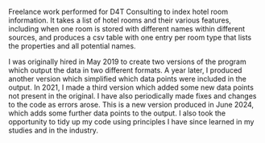 Freelance work performed for D4T Consulting to index hotel room information. It takes a list of hotel rooms and their various features, including when one room is stored with different names within different sources, and produces a csv table with one entry per room type that lists the properties and all potential names.

I was originally hired in May 2019 to create two versions of the program which output the data in two different formats. A year later, I produced another version which simplified which data points were included in the output. In 2021, I made a third version which added some new data points not present in the original. I have also periodically made fixes and changes to the code as errors arose.
This is a new version produced in June 2024, which adds some further data points to the output. I also took the opportunity to tidy up my code using principles I have since learned in my studies and in the industry.
